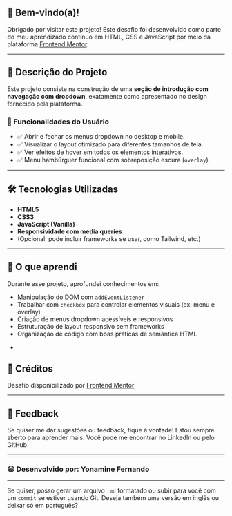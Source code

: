 

## 👋 Bem-vindo(a)!

Obrigado por visitar este projeto!
Este desafio foi desenvolvido como parte do meu aprendizado contínuo em HTML, CSS e JavaScript por meio da plataforma [Frontend Mentor](https://www.frontendmentor.io/).

---

## 📌 Descrição do Projeto

Este projeto consiste na construção de uma **seção de introdução com navegação com dropdown**, exatamente como apresentado no design fornecido pela plataforma.

### 🎯 Funcionalidades do Usuário

* ✅ Abrir e fechar os menus dropdown no desktop e mobile.
* ✅ Visualizar o layout otimizado para diferentes tamanhos de tela.
* ✅ Ver efeitos de hover em todos os elementos interativos.
* ✅ Menu hambúrguer funcional com sobreposição escura (`overlay`).

---

## 🛠️ Tecnologias Utilizadas

* **HTML5**
* **CSS3**
* **JavaScript (Vanilla)**
* **Responsividade com media queries**
* (Opcional: pode incluir frameworks se usar, como Tailwind, etc.)

---

## 🧠 O que aprendi

Durante esse projeto, aprofundei conhecimentos em:

* Manipulação do DOM com `addEventListener`
* Trabalhar com `checkbox` para controlar elementos visuais (ex: menu e overlay)
* Criação de menus dropdown acessíveis e responsivos
* Estruturação de layout responsivo sem frameworks
* Organização de código com boas práticas de semântica HTML

-

## 📝 Créditos

Desafio disponibilizado por [Frontend Mentor](https://www.frontendmentor.io/challenges/intro-section-with-dropdown-navigation-ryaPetHE5)

---

## 💬 Feedback

Se quiser me dar sugestões ou feedback, fique à vontade! Estou sempre aberto para aprender mais.
Você pode me encontrar no LinkedIn ou pelo GitHub.

---

### 😄 Desenvolvido por: **Yonamine Fernando**

---

Se quiser, posso gerar um arquivo `.md` formatado ou subir para você com um `commit` se estiver usando Git. Deseja também uma versão em inglês ou deixar só em português?

